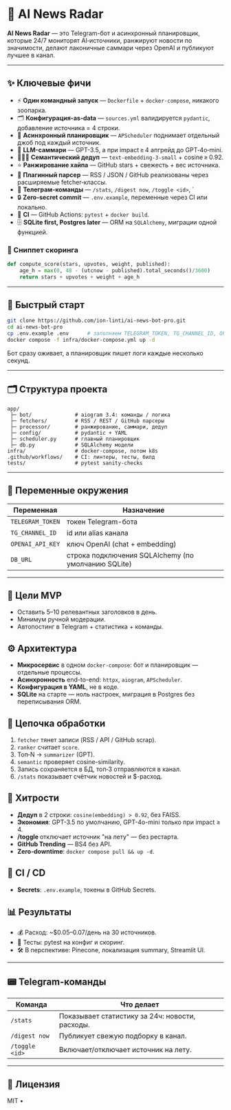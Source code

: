 # 🤖 AI News Radar

**AI News Radar** — это Telegram-бот и асинхронный планировщик, которые 24/7 мониторят AI‑источники, ранжируют новости по значимости, делают лаконичные саммари через OpenAI и публикуют лучшее в канал.

---

## ✨ Ключевые фичи

- ⚡️ **Один командный запуск** — `Dockerfile` + `docker-compose`, никакого зоопарка.
- 🗂️ **Конфигурация-as-data** — `sources.yml` валидируется `pydantic`, добавление источника = 4 строки.
- 🔄 **Асинхронный планировщик** — `APScheduler` поднимает отдельный джоб под каждый источник.
- 🧠 **LLM-саммари** — GPT-3.5, а при impact ≥ 4 апгрейд до GPT‑4o‑mini.
- 🕵🏻‍♂️ **Семантический дедуп** — `text-embedding-3-small` + cosine ≥ 0.92.
- ⭐️ **Ранжирование хайпа** — GitHub stars + свежесть + вес источника.
- 📡 **Плагинный парсер** — RSS / JSON / GitHub реализованы через расширяемые fetcher‑классы.
- 🤖 **Телеграм-команды** — `/stats`, `/digest now`, `/toggle <id>`, `
- 🔒 **Zero-secret commit** — `.env.example`, переменные через CI или локально.
- 🧪 **CI** — GitHub Actions: `pytest` + `docker build`.
- 🗄️ **SQLite first, Postgres later** — ORM на `SQLAlchemy`, миграции одной функцией.

### 🧠 Сниппет скоринга

```python
def compute_score(stars, upvotes, weight, published):
    age_h = max(0, 48 - (utcnow - published).total_seconds()/3600)
    return stars + upvotes + weight + age_h
```

---

## 🚀 Быстрый старт

```bash
git clone https://github.com/ion-linti/ai-news-bot-pro.git
cd ai-news-bot-pro
cp .env.example .env      # заполняем TELEGRAM_TOKEN, TG_CHANNEL_ID, OPENAI_API_KEY
docker compose -f infra/docker-compose.yml up -d
```

Бот сразу оживает, а планировщик пишет логи каждые несколько секунд.

---

## 🗂️ Структура проекта

```
app/
 ├─ bot/              # aiogram 3.4: команды / логика
 ├─ fetchers/         # RSS / REST / GitHub парсеры
 ├─ processor/        # ранжирование, саммари, дедуп
 ├─ config/           # pydantic + YAML
 ├─ scheduler.py      # главный планировщик
 ├─ db.py             # SQLAlchemy модели
infra/                # docker-compose, потом k8s
.github/workflows/    # CI: линтеры, тесты, билд
tests/                # pytest sanity-checks
```

---

## 🔐 Переменные окружения

| Переменная       | Назначение                                          |
| ---------------- | --------------------------------------------------- |
| `TELEGRAM_TOKEN` | токен Telegram-бота                                 |
| `TG_CHANNEL_ID`  | id или alias канала                                 |
| `OPENAI_API_KEY` | ключ OpenAI (chat + embedding)                      |
| `DB_URL`         | строка подключения SQLAlchemy (по умолчанию SQLite) |

---

## 🎯 Цели MVP

- Оставить 5–10 релевантных заголовков в день.
- Минимум ручной модерации.
- Автопостинг в Telegram + статистика + команды.

## ⚙️ Архитектура

- **Микросервис** в одном `docker-compose`: бот и планировщик — отдельные процессы.
- **Асинхронность** end-to-end: `httpx`, `aiogram`, `APScheduler`.
- **Конфигурация в YAML**, не в коде.
- **SQLite** на старте — ноль настроек, миграция в Postgres без переписывания ORM.

## 🧬 Цепочка обработки

1. `fetcher` тянет записи (RSS / API / GitHub scrap).
2. `ranker` считает `score`.
3. Топ‑N → `summarizer` (GPT).
4. `semantic` проверяет cosine-similarity.
5. Запись сохраняется в БД, топ‑3 отправляются в канал.
6. `/stats` показывает счётчик новостей и $-расход.

## 🧠 Хитрости

- **Дедуп** в 2 строки: `cosine(embedding) > 0.92`, без FAISS.
- **Экономия**: GPT-3.5 по умолчанию, GPT-4o-mini только при impact ≥ 4.
- **/toggle <id>** отключает источник "на лету" — без рестарта.
- **GitHub Trending** — BS4 без API.
- **Zero‑downtime**: `docker compose pull && up -d`.

## 🔁 CI / CD

- **Secrets**: `.env.example`, токены в GitHub Secrets.


## 📊 Результаты

- 💰 Расход: ~$0.05–0.07/день на 30 источников.
- 🧪 Тесты: pytest на конфиг и скоринг.
- 🛠️ В перспективе: Pinecone, локализация summary, Streamlit UI.

---

## 📟 Telegram-команды

| Команда             | Что делает                                      |
|---------------------|--------------------------------------------------|
| `/stats`            | Показывает статистику за 24ч: новости, расходы. |
| `/digest now`       | Публикует свежую подборку в канал.              |
| `/toggle <id>`      | Включает/отключает источник на лету.            |

---

## 📄 Лицензия

MIT •
